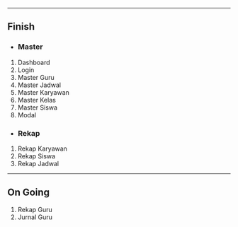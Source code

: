 ****
## Finish

* ### Master
1. Dashboard
2. Login
3. Master Guru
4. Master Jadwal
5. Master Karyawan
6. Master Kelas
7. Master Siswa
8. Modal

* ### Rekap
1. Rekap Karyawan
2. Rekap Siswa
3. Rekap Jadwal



***
## On Going
1. Rekap Guru
3. Jurnal Guru